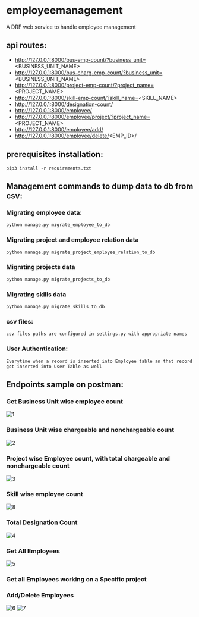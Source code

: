 # employeemanagement
A DRF web service to handle employee management 

## api routes:
- http://127.0.0.1:8000/bus-emp-count/?business_unit=<BUSINESS_UNIT_NAME>
- http://127.0.0.1:8000/bus-charg-emp-count/?business_unit=<BUSINESS_UNIT_NAME>
- http://127.0.0.1:8000/project-emp-count/?project_name=<PROJECT_NAME>
- http://127.0.0.1:8000/skill-emp-count/?skill_name=<SKILL_NAME>
- http://127.0.0.1:8000/designation-count/
- http://127.0.0.1:8000/employee/
- http://127.0.0.1:8000/employee/project/?project_name=<PROJECT_NAME>
- http://127.0.0.1:8000/employee/add/
- http://127.0.0.1:8000/employee/delete/<EMP_ID>/

## prerequisites installation:
    pip3 install -r requirements.txt
    
    
## Management commands to dump data to db from csv:
### Migrating employee data:   
    python manage.py migrate_employee_to_db
### Migrating project and employee relation data    
    python manage.py migrate_project_employee_relation_to_db
### Migrating projects data    
    python manage.py migrate_projects_to_db
### Migrating skills data    
    python manage.py migrate_skills_to_db
### csv files:
    csv files paths are configured in settings.py with appropriate names 
    
### User Authentication:
    Everytime when a record is inserted into Employee table an that record got inserted into User Table as well

   
## Endpoints sample on postman:

### Get Business Unit wise employee count
![1](https://user-images.githubusercontent.com/9798362/71447282-89261f80-2752-11ea-849d-8c3ba1188f0c.png)
### Business Unit wise chargeable and nonchargeable count
![2](https://user-images.githubusercontent.com/9798362/71447283-8aefe300-2752-11ea-9be5-92132e768011.png)
### Project wise Employee count, with total chargeable and nonchargeable count
![3](https://user-images.githubusercontent.com/9798362/71447284-8cb9a680-2752-11ea-8d2e-c3c40ac21b36.png)
### Skill wise employee count
![8](https://user-images.githubusercontent.com/9798362/71447295-95aa7800-2752-11ea-8cb8-5b5e07afc96f.png)
### Total Designation Count
![4](https://user-images.githubusercontent.com/9798362/71447285-8dead380-2752-11ea-8ae6-619bac0ce06c.png)
### Get All Employees
![5](https://user-images.githubusercontent.com/9798362/71447290-8fb49700-2752-11ea-985c-325f778b8d97.png)
### Get all Employees working on a Specific project

### Add/Delete Employees
![6](https://user-images.githubusercontent.com/9798362/71447291-917e5a80-2752-11ea-8c6d-f82abdb29b2c.png)
![7](https://user-images.githubusercontent.com/9798362/71447293-93481e00-2752-11ea-8653-eec35c383952.png)






